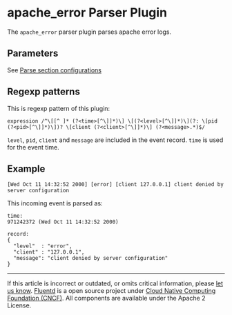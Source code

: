 # apache\_error Parser Plugin

The `apache_error` parser plugin parses apache error logs.


## Parameters

See [Parse section configurations](/articles/parse-section.md)


## Regexp patterns

This is regexp pattern of this plugin:

``` {.CodeRay}
expression /^\[[^ ]* (?<time>[^\]]*)\] \[(?<level>[^\]]*)\](?: \[pid (?<pid>[^\]]*)\])? \[client (?<client>[^\]]*)\] (?<message>.*)$/
```

`level`, `pid`, `client` and `message` are included in the event record.
`time` is used for the event time.


## Example

``` {.CodeRay}
[Wed Oct 11 14:32:52 2000] [error] [client 127.0.0.1] client denied by server configuration
```

This incoming event is parsed as:

``` {.CodeRay}
time:
971242372 (Wed Oct 11 14:32:52 2000)

record:
{
  "level"  : "error",
  "client" : "127.0.0.1",
  "message": "client denied by server configuration"
}
```


------------------------------------------------------------------------

If this article is incorrect or outdated, or omits critical information, please [let us know](https://github.com/fluent/fluentd-docs/issues?state=open).
[Fluentd](http://www.fluentd.org/) is a open source project under [Cloud Native Computing Foundation (CNCF)](https://cncf.io/). All components are available under the Apache 2 License.
